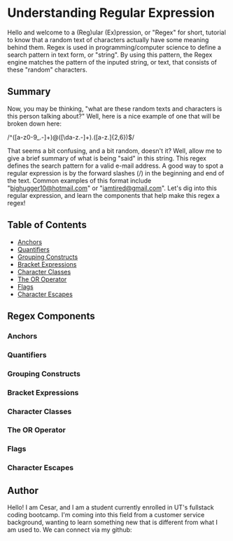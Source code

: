 # Understanding Regular Expression

Hello and welcome to a (Reg)ular (Ex)pression, or "Regex" for short, tutorial to know that a random text of characters actually have some meaning behind them. Regex is used in programming/computer science to define a search pattern in text form, or "string". By using this pattern, the Regex engine matches the pattern of the inputed string, or text, that consists of these "random" characters.

## Summary

Now, you may be thinking, "what are these random texts and characters is this person talking about?" Well, here is a nice example of one that will be broken down here:

/^([a-z0-9_\.-]+)@([\da-z\.-]+)\.([a-z\.]{2,6})$/

That seems a bit confusing, and a bit random, doesn't it? Well, allow me to give a brief summary of what is being "said" in this string. This regex defines the search pattern for a valid e-mail address. A good way to spot a regular expression is by the forward slashes (/) in the beginning and end of the text. Common examples of this format include "bighugger10@hotmail.com" or "iamtired@gmail.com". Let's dig into this regular expression, and learn the components that help make this regex a regex!

## Table of Contents

- [Anchors](#anchors)
- [Quantifiers](#quantifiers)
- [Grouping Constructs](#grouping-constructs)
- [Bracket Expressions](#bracket-expressions)
- [Character Classes](#character-classes)
- [The OR Operator](#the-or-operator)
- [Flags](#flags)
- [Character Escapes](#character-escapes)

## Regex Components

### Anchors

### Quantifiers

### Grouping Constructs

### Bracket Expressions

### Character Classes

### The OR Operator

### Flags

### Character Escapes

## Author

Hello! I am Cesar, and I am a student currently enrolled in UT's fullstack coding bootcamp. I'm coming into this field from a customer service background, wanting to learn something new that is different from what I am used to. We can connect via my github: 